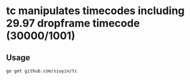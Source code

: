 # tc manipulates timecodes including 29.97 dropframe timecode (30000/1001)

## Usage
```sh
go get github.com/siuyin/tc

```
